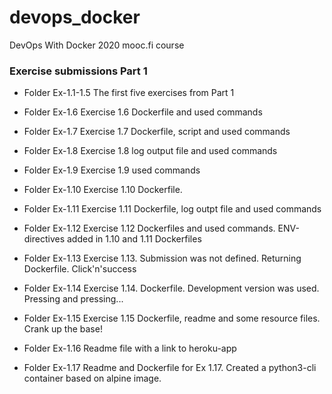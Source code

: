 # devops_docker
DevOps With Docker 2020 mooc.fi course

### Exercise submissions Part 1

* Folder Ex-1.1-1.5
The first five exercises from Part 1

* Folder Ex-1.6
Exercise 1.6 Dockerfile and used commands

* Folder Ex-1.7
Exercise 1.7 Dockerfile, script and used commands

* Folder Ex-1.8
Exercise 1.8 log output file and used commands

* Folder Ex-1.9
Exercise 1.9 used commands

* Folder Ex-1.10
Exercise 1.10 Dockerfile.

* Folder Ex-1.11
Exercise 1.11 Dockerfile, log outpt file and used commands

* Folder Ex-1.12
Exercise 1.12 Dockerfiles and used commands. ENV-directives added in 1.10 and 1.11 Dockerfiles

* Folder Ex-1.13
Exercise 1.13. Submission was not defined. Returning Dockerfile. Click'n'success

* Folder Ex-1.14
Exercise 1.14. Dockerfile. Development version was used. Pressing and pressing...

* Folder Ex-1.15
Exercise 1.15 Dockerfile, readme and some resource files. Crank up the base!

* Folder Ex-1.16
Readme file with a link to heroku-app

* Folder Ex-1.17
Readme and Dockerfile for Ex 1.17. Created a python3-cli container based on alpine image.
